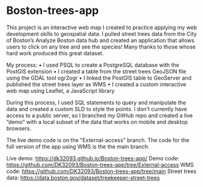 # Boston-trees-app

This project is an interactive web map I created to practice applying my web development skills to geospatial data. I pulled street trees data from the City of Boston’s Analyze Boston data hub and created an application that allows users to click on any tree and see the species! Many thanks to those whose hard work produced this great dataset. 

My process:
•	I used PSQL to create a PostgreSQL database with the PostGIS extension
•	I created a table from the street trees GeoJSON file using the GDAL tool ogr2ogr
•	I linked the PostGIS table to GeoServer and published the street trees layer as WMS
•	I created a custom interactive web map using Leaflet, a JavaScript library

During this process, I used SQL statements to query and manipulate the data and created a custom SLD to style the points. I don’t currently have access to a public server, so I branched my GitHub repo and created a live “demo” with a local subset of the data that works on mobile and desktop browsers.

The live demo code is on the "External-access" branch.
The code for the full version of the app using WMS is the the main branch.

Live demo: https://dk32093.github.io/Boston-trees-app/
Demo code: https://github.com/DK32093/Boston-trees-app/tree/External-access
WMS code: https://github.com/DK32093/Boston-trees-app/tree/main
Street trees data: https://data.boston.gov/dataset/treekeeper-street-trees

